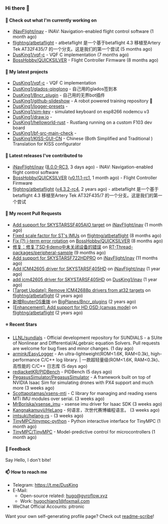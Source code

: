 ### Hi there 👋

#### 👷 Check out what I'm currently working on

- [iNavFlight/inav](https://github.com/iNavFlight/inav) - INAV: Navigation-enabled flight control software (1 month ago)
- [flightng/atbetaflight](https://github.com/flightng/atbetaflight) - atbetaflight 是一个基于betaflight 4.3  移植至Artery Tek AT32F435/7 的一个分支。这是我们的第一个尝试 (5 months ago)
- [DusKing1/vqf-c](https://github.com/DusKing1/vqf-c) - VQF C implementation (7 months ago)
- [BossHobby/QUICKSILVER](https://github.com/BossHobby/QUICKSILVER) - Flight Controller Firmware (8 months ago)

#### 🌱 My latest projects

- [DusKing1/vqf-c](https://github.com/DusKing1/vqf-c) - VQF C implementation
- [DusKing1/glados-qinglong](https://github.com/DusKing1/glados-qinglong) - 自己用的glados签到本
- [DusKing1/Bncr_plugin](https://github.com/DusKing1/Bncr_plugin) - 自己用的无界bot插件
- [DusKing1/github-slideshow](https://github.com/DusKing1/github-slideshow) - A robot powered training repository :robot:
- [DusKing1/logger-presets](https://github.com/DusKing1/logger-presets) - 
- [DusKing1/sim-key](https://github.com/DusKing1/sim-key) - simulated keyboard on esp8266 nodemcu v3
- [DusKing1/draw.io](https://github.com/DusKing1/draw.io) - 
- [DusKing1/helloworld-rust](https://github.com/DusKing1/helloworld-rust) - Rustlang running on a custom F103 dev board
- [DusKing1/bf-src-main-check](https://github.com/DusKing1/bf-src-main-check) - 
- [DusKing1/KISS-GUI-CN](https://github.com/DusKing1/KISS-GUI-CN) - Chinese (Both Simplified and Traditional ) Translation for KISS configurator

#### 🔭 Latest releases I've contributed to

- [iNavFlight/inav](https://github.com/iNavFlight/inav) ([8.0.0-RC3](https://github.com/iNavFlight/inav/releases/tag/8.0.0-RC3), 3 days ago) - INAV: Navigation-enabled flight control software
- [BossHobby/QUICKSILVER](https://github.com/BossHobby/QUICKSILVER) ([v0.11.1-rc1](https://github.com/BossHobby/QUICKSILVER/releases/tag/v0.11.1-rc1), 1 month ago) - Flight Controller Firmware
- [flightng/atbetaflight](https://github.com/flightng/atbetaflight) ([v4.3.2-rc4](https://github.com/flightng/atbetaflight/releases/tag/v4.3.2-rc4), 2 years ago) - atbetaflight 是一个基于betaflight 4.3  移植至Artery Tek AT32F435/7 的一个分支。这是我们的第一个尝试

#### 🔨 My recent Pull Requests

- [Add support for SKYSTARSSF405AIO target](https://github.com/iNavFlight/inav/pull/10469) on [iNavFlight/inav](https://github.com/iNavFlight/inav) (1 month ago)
- [Fixed scale factor for ST&#39;s IMUs](https://github.com/flightng/atbetaflight/pull/63) on [flightng/atbetaflight](https://github.com/flightng/atbetaflight) (8 months ago)
- [Fix (?) i-term error rotation](https://github.com/BossHobby/QUICKSILVER/pull/115) on [BossHobby/QUICKSILVER](https://github.com/BossHobby/QUICKSILVER) (8 months ago)
- [修复：修复了SD卡demo中未关闭设备的错误](https://github.com/RT-Thread-packages/peripheral-sample/pull/32) on [RT-Thread-packages/peripheral-sample](https://github.com/RT-Thread-packages/peripheral-sample) (9 months ago)
- [Add support for SKYSTARSF722HDPRO](https://github.com/iNavFlight/inav/pull/9630) on [iNavFlight/inav](https://github.com/iNavFlight/inav) (11 months ago)
- [Add ICM42605 driver for SKYSTARSF405HD](https://github.com/iNavFlight/inav/pull/9370) on [iNavFlight/inav](https://github.com/iNavFlight/inav) (1 year ago)
- [add icm42605 driver for SKYSTARSF405HD](https://github.com/DusKing1/inav/pull/83) on [DusKing1/inav](https://github.com/DusKing1/inav) (1 year ago)
- [[Target Update]: Remove ICM42688p drivers from at32 targets](https://github.com/flightng/atbetaflight/pull/57) on [flightng/atbetaflight](https://github.com/flightng/atbetaflight) (2 years ago)
- [新增RouterOS重拨](https://github.com/BigPlanes/Bncr_plugins/pull/6) on [BigPlanes/Bncr_plugins](https://github.com/BigPlanes/Bncr_plugins) (2 years ago)
- [[Enhancement]: Add support for HD OSD (canvas mode)](https://github.com/flightng/atbetaflight/pull/54) on [flightng/atbetaflight](https://github.com/flightng/atbetaflight) (2 years ago)

#### ⭐ Recent Stars

- [LLNL/sundials](https://github.com/LLNL/sundials) - Official development repository for SUNDIALS - a SUite of Nonlinear and DIfferential/ALgebraic equation Solvers. Pull requests are welcome for bug fixes and minor changes. (1 day ago)
- [armink/EasyLogger](https://github.com/armink/EasyLogger) - An ultra-lightweight(ROM&lt;1.6K, RAM&lt;0.3k), high-performance C/C&#43;&#43; log library. | 一款超轻量级(ROM&lt;1.6K, RAM&lt;0.3k)、高性能的 C/C&#43;&#43; 日志库 (5 days ago)
- [redjacketKR/PIDBench](https://github.com/redjacketKR/PIDBench) - PIDBench (5 days ago)
- [PegasusSimulator/PegasusSimulator](https://github.com/PegasusSimulator/PegasusSimulator) - A framework built on top of NVIDIA Isaac Sim for simulating drones with PX4 support and much more (3 weeks ago)
- [Scottapotamas/xsens-mti](https://github.com/Scottapotamas/xsens-mti) - C library for managing and reading xsens MTi IMU modules over serial. (3 weeks ago)
- [MrBoriska/xsense_imu](https://github.com/MrBoriska/xsense_imu) - xsense imu driver for Isaac SDK (3 weeks ago)
- [Kangnakamuyii/HeLang](https://github.com/Kangnakamuyii/HeLang) - 何语言，次世代赛博编程语言。 (3 weeks ago)
- [imtsuki/helang-rs](https://github.com/imtsuki/helang-rs) -  (3 weeks ago)
- [TinyMPC/tinympc-python](https://github.com/TinyMPC/tinympc-python) - Python interactive interface for TinyMPC (1 month ago)
- [TinyMPC/TinyMPC](https://github.com/TinyMPC/TinyMPC) - Model-predictive control for microcontrollers (1 month ago)

#### 💬 Feedback

Say Hello, I don't bite!

#### 📫 How to reach me

- Telegram: https://t.me/DusKing
- E-Mail:
  - Open-source related: hugo@gyroflow.xyz
  - Work: hugochiang1@foxmail.com
- WeChat Official Accounts: pitronic

Want your own self-generating profile page? Check out [readme-scribe](https://github.com/muesli/readme-scribe)!
